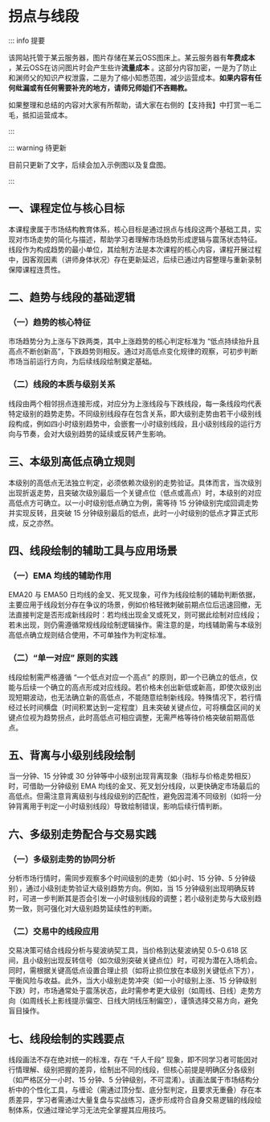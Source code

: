 # 拐点与线段

::: info 提要

该网站托管于某云服务器，图片存储在某云OSS图床上。某云服务器有**年费成本** ，某云OSS在访问图片时会产生些许**流量成本** 。这部分内容加密，一是为了防止和渊师父的知识产权泄露，二是为了缩小知悉范围，减少运营成本。**如果内容有任何纰漏或有任何需要补充的地方，请师兄师姐们不吝赐教。**

如果整理和总结的内容对大家有所帮助，请大家在右侧的【支持我】中打赏一毛二毛，抵扣运营成本。

:::

::: warning 待更新

目前只更新了文字，后续会加入示例图以及复盘图。

:::

## 一、课程定位与核心目标

本课程隶属于市场结构教育体系，核心目标是通过拐点与线段这两个基础工具，实现对市场走势的简化与描述，帮助学习者理解市场趋势形成逻辑与震荡状态特征。线段作为构成趋势的最小单位，其绘制方法是本次课程的核心内容，课程开展过程中，因客观因素（讲师身体状况）存在更新延迟，后续已通过内容整理与重新录制保障课程连贯性。

## 二、趋势与线段的基础逻辑

### （一）趋势的核心特征

市场趋势分为上涨与下跌两类，其中上涨趋势的核心判定标准为 “低点持续抬升且高点不断创新高”，下跌趋势则相反。通过对高低点变化规律的观察，可初步判断市场当前运行方向，为后续线段绘制奠定基础。

### （二）线段的本质与级别关系

线段由两个相邻拐点连接形成，对应分为上涨线段与下跌线段，每一条线段均代表特定级别的趋势走势。不同级别线段存在包含关系，即大级别走势由若干小级别线段构成，例如四小时级别趋势中，会嵌套一小时级别线段，且小级别线段的运行方向与节奏，会对大级别趋势的延续或反转产生影响。

## 三、本级別高低点确立规则

本级别的高低点无法独立判定，必须依赖次级别的走势验证。具体而言，当次级別出现折返走势，且突破次级別最后一个关键点位（低点或高点）时，本级别的对应高低点方可确立。以一小时级别低点确立为例，需等待 15 分钟级别完成回调走势并实现反转，且突破 15 分钟级别最后的低点，此时一小时级别的低点才算正式形成，反之亦然。

## 四、线段绘制的辅助工具与应用场景

### （一）EMA 均线的辅助作用

EMA20 与 EMA50 日均线的金叉、死叉现象，可作为线段绘制的辅助判断依据，主要应用于线段划分存在争议的场景，例如价格轻微刺破前期点位后迅速回撤，无法直接判定是否形成新线段时：若均线出现金叉或死叉，则可据此绘制对应线段；若未出现，则仍需遵循常规线段绘制逻辑操作。需注意的是，均线辅助需与本级別高低点确立规则结合使用，不可单独作为判定标准。

### （二）“单一对应” 原则的实践

线段绘制需严格遵循 “一个低点对应一个高点” 的原则，即一个已确立的低点，仅能与后续一个确立的高点形成对应线段。若价格未创出新低或新高，即使次级別出现短期波动，也无法确立新的高低点，不能随意绘制新线段。特殊情况下，若行情经过长时间横盘（时间积累达到一定程度）且未突破关键点位，可将横盘区间的关键点位视为趋势拐点，此时高低点可相应调整，无需严格等待价格突破前期高低点。

## 五、背离与小级别线段绘制

当一分钟、15 分钟或 30 分钟等中小级别出现背离现象（指标与价格走势相反）时，可借助一分钟级别 EMA 均线的金叉、死叉划分线段，以更快确定市场最后的高低点。但需注意背离级别与线段级别的匹配性，避免因混淆不同级别（如将一分钟背离用于判定一小时级别线段）导致绘制错误，影响后续行情判断。

## 六、多级别走势配合与交易实践

### （一）多级别走势的协同分析

分析市场行情时，需同步观察多个时间级别的走势（如小时、15 分钟、5 分钟级别），通过小级别走势验证大级别趋势方向。例如，当 15 分钟级别出现明确反转时，可进一步判断其是否会引发一小时级别线段的调整；若小级别走势与大级别趋势一致，则可强化对大级别趋势延续性的判断。

### （二）交易中的线段应用

交易决策可结合线段分析与斐波纳契工具，当价格到达斐波纳契 0.5-0.618 区间，且小级别出现反转信号（如次级別突破关键点位）时，可视为潜在入场机会。同时，需根据关键高低点设置合理止损（如将止损位放在本级別关键低点下方），平衡风险与收益。此外，当大小级别走势冲突（如一小时级别上涨、15 分钟级别下跌）时，市场通常处于震荡状态，此时需参考更大级别（如周线、日线）走势方向（如周线长上影线提示偏空、日线大阴线压制偏空），谨慎选择交易方向，避免盲目操作。

## 七、线段绘制的实践要点

线段画法不存在绝对统一的标准，存在 “千人千段” 现象，即不同学习者可能因对行情理解、级别把握的差异，绘制出不同的线段，但核心前提是明确区分各级别（如严格区分一小时、15 分钟、5 分钟级别，不可混淆）。该画法属于市场结构分析中的个性化工具，与缠论（需通过顶分型、底分型判定，且要求无重叠）存在本质差异，学习者需通过大量复盘与实战练习，逐步形成符合自身交易逻辑的线段绘制体系，仅通过理论学习无法完全掌握其应用技巧。